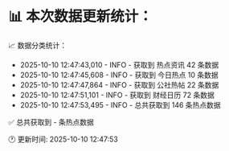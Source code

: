 📊 本次数据更新统计：
==========================

📈 数据分类统计：
- 2025-10-10 12:47:43,010 - INFO - 获取到 热点资讯 42 条数据
- 2025-10-10 12:47:45,608 - INFO - 获取到 今日热点 10 条数据
- 2025-10-10 12:47:47,864 - INFO - 获取到 公社热帖 22 条数据
- 2025-10-10 12:47:51,101 - INFO - 获取到 财经日历 72 条数据
- 2025-10-10 12:47:53,495 - INFO - 总共获取到 146 条热点数据

✅ 总共获取到 - 条热点数据

🕐 更新时间: 2025-10-10 12:47:53
